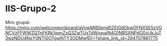 # IIS-Grupo-2

Miro grupal: https://miro.com/welcomeonboard/aVowMjBSend0ZEt0dDkwOFNXSE5zVGNCVzFFWWZQTnFKRk1qenZsQ3ZwTUxTdWxwajN4Q1NBSXNPdG0zUkJuT3wzNDU4NzY0NTI0OTgwNTY3ODMwfDI=?share_link_id=294707861775
